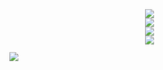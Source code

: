 <!--语言统计-->
<div align="center"> <img src="https://github-readme-stats.vercel.app/api/top-langs/?username=sun0225SUN&hide_title=true&hide_border=true&layout=compact&langs_count=6&text_color=000&icon_color=fff&bg_color=0,52fa5a,4dfcff,c64dff&theme=graywhite" /> </div>

<!--卡片信息-->
<div align="center"> <img src="https://github-readme-stats.vercel.app/api?username=YSevenK&show_icons=true&theme=tokyonight" /> </div>

<!--编程语言-->
<div align="center"> <img src="https://github-readme-activity-graph.vercel.app/graph?username=YSevenK&theme=xcode" /> </div>

<!--编程语言-->
<div align="center"> <img src="https://github-readme-streak-stats.herokuapp.com/?user=sun0225SUN" /> </div>

<!--编程语言-->
[![](https://img.shields.io/badge/-Java-007396?style=flat-square&logo=java&logoColor=ffffff)](https://reactjs.org/)



<!--
**YSevenK/YSevenK** is a ✨ _special_ ✨ repository because its `README.md` (this file) appears on your GitHub profile.

Here are some ideas to get you started:

- 🔭 I’m currently working on ...
- 🌱 I’m currently learning ...
- 👯 I’m looking to collaborate on ...
- 🤔 I’m looking for help with ...
- 💬 Ask me about ...
- 📫 How to reach me: ...
- 😄 Pronouns: ...
- ⚡ Fun fact: ...
-->
